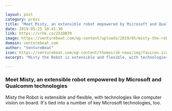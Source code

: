 ```yaml
---

layout: post
category: press
title: "Meet Misty, an extensible robot empowered by Microsoft and Qualcomm technologies"
date: 2019-05-25 18:41:30
link: https://vrhk.co/2X1DN70
image: https://venturebeat.com/wp-content/uploads/2019/05/misty-the-robot.jpg?w=1200&strip=all
domain: venturebeat.com
author: "VentureBeat"
icon: https://venturebeat.com/wp-content/themes/vb-news/img/favicon.ico
excerpt: "Misty the Robot is extensible and flexible, with technologies like computer vision on board. It's tied into a number of key Microsoft technologies, too."

---
```


### Meet Misty, an extensible robot empowered by Microsoft and Qualcomm technologies

Misty the Robot is extensible and flexible, with technologies like computer vision on board. It's tied into a number of key Microsoft technologies, too.